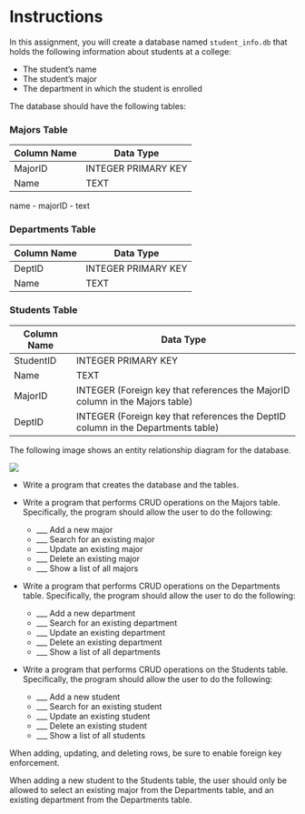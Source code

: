 # Instructions 

In this assignment, you will create a database named `student_info.db` that holds the following information about students at a college:

* The student’s name
* The student’s major
* The department in which the student is enrolled 

The database should have the following tables:

### Majors Table

| Column Name | Data Type |
| ----------- | --------- |
| MajorID | INTEGER PRIMARY KEY |
| Name | TEXT |

name - 
majorID - text
### Departments Table

| Column Name | Data Type |
| ----------- | --------- |
| DeptID | INTEGER PRIMARY KEY |
| Name | TEXT |

### Students Table

| Column Name | Data Type |
| ----------- | --------- |
| StudentID | INTEGER PRIMARY KEY |
| Name | TEXT |
| MajorID | INTEGER (Foreign key that references the MajorID column in the Majors table) |
| DeptID | INTEGER (Foreign key that references the DeptID column in the Departments table) |

The following image shows an entity relationship diagram for the database.

![](relational.png)

* Write a program that creates the database and the tables. 

* Write a program that performs CRUD operations on the Majors table. Specifically, the program should allow the user to do the following:
  - ___ Add a new major
  - ___ Search for an existing major 
  - ___ Update an existing major 
  - ___ Delete an existing major 
  - ___ Show a list of all majors 

* Write a program that performs CRUD operations on the Departments table. Specifically, the program should allow the user to do the following:
  - ___ Add a new department 
  - ___ Search for an existing department 
  - ___ Update an existing department 
  - ___ Delete an existing department 
  - ___ Show a list of all departments 

* Write a program that performs CRUD operations on the Students table. Specifically, the program should allow the user to do the following: 
  - ___ Add a new student
  - ___ Search for an existing student 
  - ___ Update an existing student 
  - ___ Delete an existing student 
  - ___ Show a list of all students

When adding, updating, and deleting rows, be sure to enable foreign key enforcement. 

When adding a new student to the Students table, the user should only be allowed to select an existing major from the Departments table, and an existing department from the Departments table.
